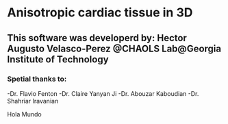 # Anisotropic cardiac tissue in 3D

## This software was developerd by: **Hector Augusto Velasco-Perez** @CHAOLS Lab@Georgia Institute of Technology

### Spetial thanks to:
-Dr. Flavio Fenton
-Dr. Claire Yanyan Ji
-Dr. Abouzar Kaboudian
-Dr. Shahriar Iravanian

Hola Mundo
